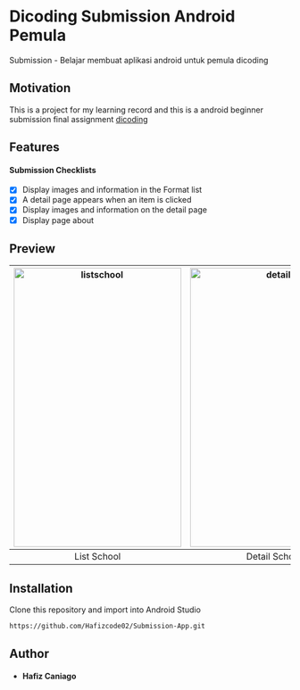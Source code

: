 # Dicoding Submission Android Pemula
Submission - Belajar membuat aplikasi android untuk pemula dicoding

## Motivation
This is a project for my learning record and this is a android beginner submission final assignment [dicoding](https://www.dicoding.com/academies/51)

## Features
#### Submission Checklists
- [x] Display images and information in the Format list
- [x] A detail page appears when an item is clicked
- [x] Display images and information on the detail page
- [x] Display page about

## Preview
|<img src="https://i.ibb.co/FxcqThv/Screenshot-20200619-095809-1.png" alt="listschool" width="300px" height="500px" />|<img src="https://i.ibb.co/1Q7HzpD/Screenshot-20200619-095821-1.png" alt="detail" width="300px" height="500px" />|<img src="https://i.ibb.co/whDP9Fg/Screenshot-20200619-095827-1.png" alt="author" width="300px" height="500px"/>|
|:---:|:---:|:---:|
|List School|Detail School|Author|

## Installation
Clone this repository and import into Android Studio
```
https://github.com/Hafizcode02/Submission-App.git
```
## Author
* #### Hafiz Caniago
